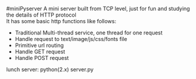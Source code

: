 #miniPyserver
A mini server built from TCP level, just for fun and studying the details of HTTP protocol   
It has some basic http functions like follows:

* Traditional Multi-thread service, one thread for one request
* Handle request to text/image/js/css/fonts file
* Primitive url routing
* Handle GET request
* Handle POST request   

lunch server:
python(2.x) server.py
